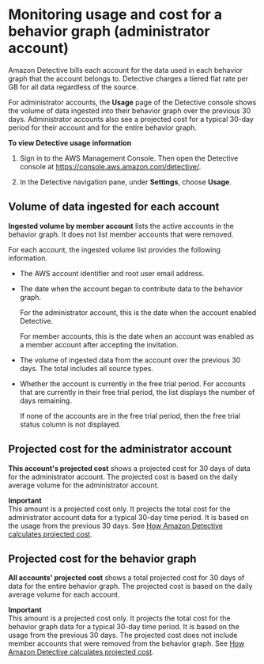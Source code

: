 # Monitoring usage and cost for a behavior graph \(administrator account\)<a name="usage-tracking-admin"></a>

Amazon Detective bills each account for the data used in each behavior graph that the account belongs to\. Detective charges a tiered flat rate per GB for all data regardless of the source\.

For administrator accounts, the **Usage** page of the Detective console shows the volume of data ingested into their behavior graph over the previous 30 days\. Administrator accounts also see a projected cost for a typical 30\-day period for their account and for the entire behavior graph\.

**To view Detective usage information**

1. Sign in to the AWS Management Console\. Then open the Detective console at [https://console\.aws\.amazon\.com/detective/](https://console.aws.amazon.com/detective/)\.

1. In the Detective navigation pane, under **Settings**, choose **Usage**\.

## Volume of data ingested for each account<a name="usage-data-volume-by-account"></a>

**Ingested volume by member account** lists the active accounts in the behavior graph\. It does not list member accounts that were removed\.

For each account, the ingested volume list provides the following information\.
+ The AWS account identifier and root user email address\.
+ The date when the account began to contribute data to the behavior graph\.

  For the administrator account, this is the date when the account enabled Detective\.

  For member accounts, this is the date when an account was enabled as a member account after accepting the invitation\.
+ The volume of ingested data from the account over the previous 30 days\. The total includes all source types\.
+ Whether the account is currently in the free trial period\. For accounts that are currently in their free trial period, the list displays the number of days remaining\.

  If none of the accounts are in the free trial period, then the free trial status column is not displayed\.

## Projected cost for the administrator account<a name="usage-cost-this-account"></a>

**This account's projected cost** shows a projected cost for 30 days of data for the administrator account\. The projected cost is based on the daily average volume for the administrator account\.

**Important**  
This amount is a projected cost only\. It projects the total cost for the administrator account data for a typical 30\-day time period\. It is based on the usage from the previous 30 days\. See [How Amazon Detective calculates projected cost](usage-projected-cost-calculation.md)\.

## Projected cost for the behavior graph<a name="usage-cost-all-accounts"></a>

**All accounts' projected cost** shows a total projected cost for 30 days of data for the entire behavior graph\. The projected cost is based on the daily average volume for each account\.

**Important**  
This amount is a projected cost only\. It projects the total cost for the behavior graph data for a typical 30\-day time period\. It is based on the usage from the previous 30 days\. The projected cost does not include member accounts that were removed from the behavior graph\. See [How Amazon Detective calculates projected cost](usage-projected-cost-calculation.md)\.
